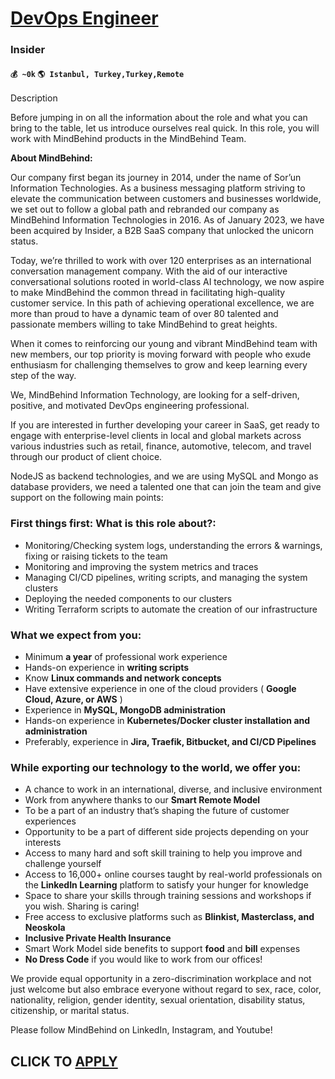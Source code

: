# [DevOps Engineer](https://www.remotewlb.com/apply/devops-engineer-80289)  
### Insider  
#### `💰 ~0k` `🌎 Istanbul, Turkey,Turkey,Remote`  

Description

Before jumping in on all the information about the role and what you can bring to the table, let us introduce ourselves real quick. In this role, you will work with MindBehind products in the MindBehind Team.

  

 **About MindBehind:**

  

Our company first began its journey in 2014, under the name of Sor’un Information Technologies. As a business messaging platform striving to elevate the communication between customers and businesses worldwide, we set out to follow a global path and rebranded our company as MindBehind Information Technologies in 2016. As of January 2023, we have been acquired by Insider, a B2B SaaS company that unlocked the unicorn status.

  

Today, we’re thrilled to work with over 120 enterprises as an international conversation management company. With the aid of our interactive conversational solutions rooted in world-class AI technology, we now aspire to make MindBehind the common thread in facilitating high-quality customer service. In this path of achieving operational excellence, we are more than proud to have a dynamic team of over 80 talented and passionate members willing to take MindBehind to great heights.

  

When it comes to reinforcing our young and vibrant MindBehind team with new members, our top priority is moving forward with people who exude enthusiasm for challenging themselves to grow and keep learning every step of the way.

  

  

We, MindBehind Information Technology, are looking for a self-driven, positive, and motivated DevOps engineering professional.

  

If you are interested in further developing your career in SaaS, get ready to engage with enterprise-level clients in local and global markets across various industries such as retail, finance, automotive, telecom, and travel through our product of client choice.

  

NodeJS as backend technologies, and we are using MySQL and Mongo as database providers, we need a talented one that can join the team and give support on the following main points:

### First things first: What is this role about?:

  * Monitoring/Checking system logs, understanding the errors & warnings, fixing or raising tickets to the team
  * Monitoring and improving the system metrics and traces
  * Managing CI/CD pipelines, writing scripts, and managing the system clusters
  * Deploying the needed components to our clusters
  * Writing Terraform scripts to automate the creation of our infrastructure

### What we expect from you:

  * Minimum **a year** of professional work experience
  * Hands-on experience in **writing scripts**
  * Know **Linux commands and network concepts**
  * Have extensive experience in one of the cloud providers ( **Google Cloud, Azure, or AWS** )
  * Experience in **MySQL, MongoDB administration**
  * Hands-on experience in **Kubernetes/Docker cluster installation and administration**
  * Preferably, experience in **Jira, Traefik, Bitbucket, and CI/CD Pipelines**

### While exporting our technology to the world, we offer you:

  * A chance to work in an international, diverse, and inclusive environment 
  * Work from anywhere thanks to our **Smart Remote Model**
  * To be a part of an industry that’s shaping the future of customer experiences 
  * Opportunity to be a part of different side projects depending on your interests 
  * Access to many hard and soft skill training to help you improve and challenge yourself 
  * Access to 16,000+ online courses taught by real-world professionals on the **LinkedIn Learning** platform to satisfy your hunger for knowledge 
  * Space to share your skills through training sessions and workshops if you wish. Sharing is caring!
  * Free access to exclusive platforms such as **Blinkist, Masterclass, and Neoskola**
  *  **Inclusive Private Health Insurance**
  * Smart Work Model side benefits to support **food** and **bill** expenses
  *  **No Dress Code** if you would like to work from our offices! 

  

  

We provide equal opportunity in a zero-discrimination workplace and not just welcome but also embrace everyone without regard to sex, race, color, nationality, religion, gender identity, sexual orientation, disability status, citizenship, or marital status.

  

Please follow MindBehind on LinkedIn, Instagram, and Youtube!

  
## CLICK TO [APPLY](https://www.remotewlb.com/apply/devops-engineer-80289)

